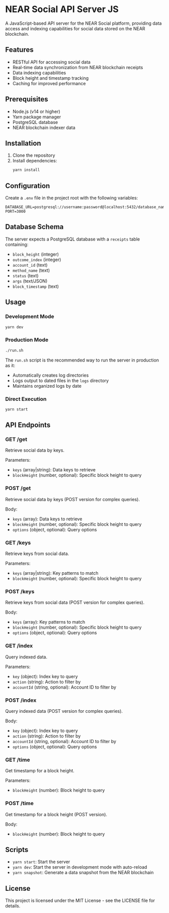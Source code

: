 # NEAR Social API Server JS

A JavaScript-based API server for the NEAR Social platform, providing data access and indexing capabilities for social data stored on the NEAR blockchain.

## Features

- RESTful API for accessing social data
- Real-time data synchronization from NEAR blockchain receipts
- Data indexing capabilities
- Block height and timestamp tracking
- Caching for improved performance

## Prerequisites

- Node.js (v14 or higher)
- Yarn package manager
- PostgreSQL database
- NEAR blockchain indexer data

## Installation

1. Clone the repository
2. Install dependencies:
   ```bash
   yarn install
   ```

## Configuration

Create a `.env` file in the project root with the following variables:

```env
DATABASE_URL=postgresql://username:password@localhost:5432/database_name
PORT=3000
```

## Database Schema

The server expects a PostgreSQL database with a `receipts` table containing:
- `block_height` (integer)
- `outcome_index` (integer)
- `account_id` (text)
- `method_name` (text)
- `status` (text)
- `args` (text/JSON)
- `block_timestamp` (text)

## Usage

### Development Mode
```bash
yarn dev
```

### Production Mode
```bash
./run.sh
```

The `run.sh` script is the recommended way to run the server in production as it:
- Automatically creates log directories
- Logs output to dated files in the `logs` directory
- Maintains organized logs by date

### Direct Execution
```bash
yarn start
```

## API Endpoints

### GET /get
Retrieve social data by keys.

Parameters:
- `keys` (array|string): Data keys to retrieve
- `blockHeight` (number, optional): Specific block height to query

### POST /get
Retrieve social data by keys (POST version for complex queries).

Body:
- `keys` (array): Data keys to retrieve
- `blockHeight` (number, optional): Specific block height to query
- `options` (object, optional): Query options

### GET /keys
Retrieve keys from social data.

Parameters:
- `keys` (array|string): Key patterns to match
- `blockHeight` (number, optional): Specific block height to query

### POST /keys
Retrieve keys from social data (POST version for complex queries).

Body:
- `keys` (array): Key patterns to match
- `blockHeight` (number, optional): Specific block height to query
- `options` (object, optional): Query options

### GET /index
Query indexed data.

Parameters:
- `key` (object): Index key to query
- `action` (string): Action to filter by
- `accountId` (string, optional): Account ID to filter by

### POST /index
Query indexed data (POST version for complex queries).

Body:
- `key` (object): Index key to query
- `action` (string): Action to filter by
- `accountId` (string, optional): Account ID to filter by
- `options` (object, optional): Query options

### GET /time
Get timestamp for a block height.

Parameters:
- `blockHeight` (number): Block height to query

### POST /time
Get timestamp for a block height (POST version).

Body:
- `blockHeight` (number): Block height to query

## Scripts

- `yarn start`: Start the server
- `yarn dev`: Start the server in development mode with auto-reload
- `yarn snapshot`: Generate a data snapshot from the NEAR blockchain

## License

This project is licensed under the MIT License - see the LICENSE file for details.